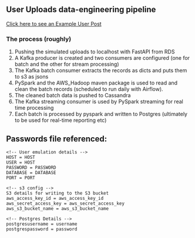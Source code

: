 
## User Uploads data-engineering pipeline

[Click here to see an Example User Post](https://github.com/rkildea1/pinterest_exp_pipeline/blob/main/kafka/user_emulation_output_example.json)

### The process (roughly)
1. Pushing the simulated uploads to localhost with FastAPI from RDS 
2. A Kafka producer is created and two consumers are configured (one for batch and the other for stream processing)
4. The Kafka batch consumer extracts the records as dicts and puts them to s3 as jsons
5. PySpark and the AWS_Hadoop maven package is used to read and clean the batch records (scheduled to run daily with Airflow). 
6. The cleaned batch data is pushed to Cassandra 
7. The Kafka streaming consumer is used by PySpark streaming for real time processing
8. Each batch is processed by pyspark and written to Postgres (ultimately to be used for real-time reporting etc)




## Passwords file referenced: 
```Source details for user emulation data to stream from
<!-- User emulation details -->
HOST = HOST
USER = HOST
PASSWORD = PASSWORD
DATABASE = DATABASE
PORT = PORT

<!-- s3 config -->
S3 details for writing to the S3 bucket
aws_access_key_id = aws_access_key_id
aws_secret_access_key = aws_secret_access_key
aws_s3_bucket_name = aws_s3_bucket_name

<!-- Postgres Details -->
postgresusername = username
postgrespassword = password
```



